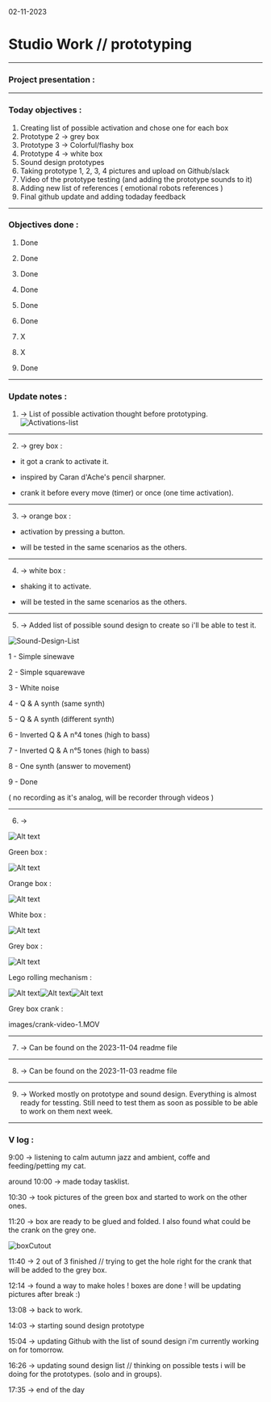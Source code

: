 02-11-2023
# Studio Work // prototyping

---
### Project presentation :

---

### Today objectives :
1. Creating list of possible activation and chose one for each box
2. Prototype 2 -> grey box
3. Prototype 3 -> Colorful/flashy box
4. Prototype 4 -> white box
5. Sound design prototypes
6. Taking prototype 1, 2, 3, 4 pictures and upload on Github/slack
7. Video of the prototype testing (and adding the prototype sounds to it)
8. Adding new list of references ( emotional robots references )
9. Final github update and adding todaday feedback

---

### Objectives done : 

1. Done

2. Done

3. Done

4. Done

5. Done

6. Done

7. X

8. X

9. Done

---

### Update notes : 

1. -> List of possible activation thought before prototyping.
![Activations-list](images/Activation-list.png)

---

2. -> grey box : 

- it got a crank to activate it.

- inspired by Caran d'Ache's pencil sharpner.

- crank it before every move (timer) or once (one time activation).

---

3. -> orange box :

- activation by pressing a button.

- will be tested in the same scenarios as the others.

---

4. -> white box :

- shaking it to activate.

- will be tested in the same scenarios as the others.

---

5. -> Added list of possible sound design to create so i'll be able to test it.

![Sound-Design-List](images/sound-design-list02.png)

1 - Simple sinewave

2 - Simple squarewave

3 - White noise

4 - Q & A synth (same synth)

5 - Q & A synth (different synth)

6 - Inverted Q & A n°4 tones (high to bass)

7 - Inverted Q & A n°5 tones (high to bass)

8 - One synth (answer to movement)

9 - Done

( no recording as it's analog, will be recorder through videos )

---

6. ->

![Alt text](images/4-boxes.jpeg)

Green box :

![Alt text](images/green-box.jpeg)

Orange box :

![Alt text](images/orange-box.jpeg)

White box :

![Alt text](images/white-box.jpeg)

Grey box : 

![Alt text](images/grey-box.jpeg)

Lego rolling mechanism :

![Alt text](images/lego-mechanism-1.jpeg)![Alt text](images/lego-mechanism-2.jpeg)![Alt text](images/lego-mechanism-3.jpeg)

Grey box crank : 

images/crank-video-1.MOV

---

7. -> Can be found on the 2023-11-04 readme file

---
8. -> Can be found on the 2023-11-03 readme file

---
9. -> Worked mostly on prototype and sound design. Everything is almost ready for tessting. Still need to test them as soon as possible to be able to work on them next week.

---

### V log :

9:00 -> listening to calm autumn jazz and ambient, coffe and feeding/petting my cat.

around 10:00 -> made today tasklist.

10:30 -> took pictures of the green box and started to work on the other ones.

11:20 -> box are ready to be glued and folded. I also found what could be the crank on the grey one.

![boxCutout](images/box-proto-cutout.jpg)

11:40 -> 2 out of 3 finished // trying to get the hole right for the crank that will be added to the grey box.

12:14 -> found a way to make holes ! boxes are done ! will be updating pictures after break :) 

13:08 -> back to work.

14:03 -> starting sound design prototype 

15:04 -> updating Github with the list of sound design i'm currently working on for tomorrow.

16:26 -> updating sound design list // thinking on possible tests i will be doing for the prototypes. (solo and in groups).

17:35 -> end of the day